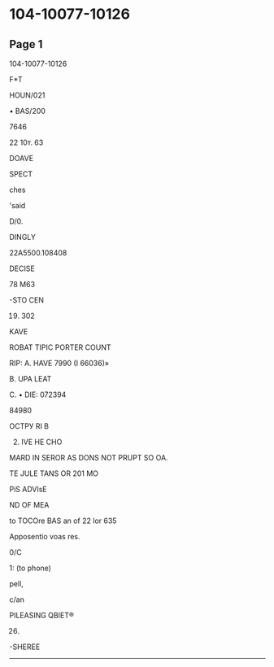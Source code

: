 # 104-10077-10126

## Page 1

104-10077-10126

F*T

HOUN/021

• BAS/200

7646

22 10т. 63

DOAVE

SPECT

ches

'said

D/0.

DINGLY

22A5500.108408

DECISE

78 M63

-STO CEN

19. 302

KAVE

ROBAT TIPIC PORTER COUNT

RIP: A. HAVE 7990 (I 66036)»

B. UPA LEAT

C. • DIE: 072394

84980

ОСТРУ RI В

2. IVE HE CHO

MARD IN SEROR AS DONS NOT PRUPT SO OA.

TE JULE TANS OR 201 MO

PiS ADVIsE

ND OF MEA

to TOCOre BAS an of 22 lor 635

Apposentio voas res.

0/C

1: (to phone)

pell,

c/an

PILEASING QBIET®

26.

-SHEREE

---

